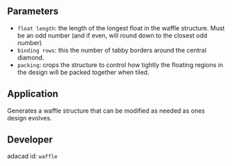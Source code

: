 

## Parameters
- `float length`: the length of the longest float in the waffle structure. Must be an odd number (and if even, will round down to the closest odd number)
- `binding rows`: this the number of tabby borders around the central diamond. 
- `packing`: crops the structure to control how tightly the floating regions in the design will be packed together when tiled. 



## Application
Generates a waffle  structure that can be modified as needed as ones design evolves.

## Developer
adacad id: `waffle`

